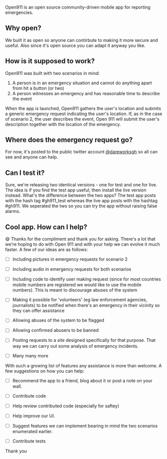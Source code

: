 Open911 is an open source community-driven mobile app for reporting emergencies.




## Why open?

We built it as open so anyone can contirbute to making it more secure and useful. Also since it's open source you can adapt it anyway you like.




## How is it supposed to work?

Open911 was built with two scenarios in mind:

1. A person is in an emergency situation and cannot do anything apart from hit a button (or two)
2. A person witnesses an emergency and has reasonable time to describe the event

When the app is launched, Open911 gathers the user's location and submits a generic emergency request indicating the user's location. If, as in the case of scenario 2, the user describes the event, Open 911 will submit the user's description together with the location of the emergency.




## Where does the emergency request go?

For now, it's posted to the public twitter account [@dareworksgh](https://twitter.com/dareworksgh) so all can see and anyone can help.




## Can I test it?

Sure, we're releasing two identical versions - one for test and one for live. The idea is if you find the test app useful, then install the live version instead. What's the difference between the two apps? The test app posts with the hash tag #gh911_test whereas the live app posts with the hashtag #gh911. We seperated the two so you can try the app without raising false alarms.





## Cool app. How can I help?

:smile: Thanks for the compliment and thank you for asking. There's a lot that we're hoping to do with Open 911 and with your help we can evolve it much faster. A few of our ideas are as follows:

- [ ] Including pictures in emergency requests for scenario 2
- [ ] Including audio in emergency requests for both scenarios
- [ ] Including code to identify user making request (since for most countries mobile numbers are registered we would like to use the mobile numbers). This is meant to discourage abuses of the system
- [ ] Making it possible for 'volunteers' (eg law enforcement agencies, journalists) to be notified when there's an emergency in their vicinity so they can offer assistance
- [ ] Allowing abuses of the system to be flagged
- [ ] Allowing confirmed abusers to be banned
- [ ] Posting requests to a site designed specifically for that purpose. That way we can carry out some analysis of emergency incidents.
- [ ] Many many more


With such a growing list of features any assistance is more than welcome.
A few suggestions on how you can help:

- [ ] Recommend the app to a friend, blog about it or post a note on your wall.
- [ ] Contribute code
- [ ] Help review contributed code (especially for saftey)
- [ ] Help improve our UI. 
- [ ] Suggest features we can implement bearing in mind the two scenarios enumerated earlier.
- [ ] Contribute tests



Thank you



